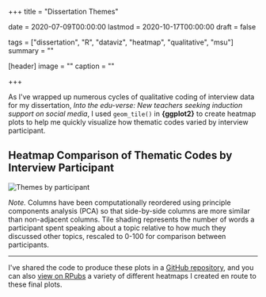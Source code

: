 +++
title = "Dissertation Themes"

date = 2020-07-09T00:00:00
lastmod = 2020-10-17T00:00:00
draft = false

tags = ["dissertation", "R", "dataviz", "heatmap", "qualitative", "msu"]
summary = ""

[header]
image = ""
caption = ""

+++

As I've wrapped up numerous cycles of qualitative coding of interview data for my dissertation, *Into the edu-verse: New teachers seeking induction support on social media*, I used `geom_tile()` in **{ggplot2}** to create heatmap plots to help me quickly visualize how thematic codes varied by interview participant.

## Heatmap Comparison of Thematic Codes by Interview Participant

![Themes by participant](/img/dissertation-themes-wordcount-heatmap-sorted.png)

*Note.* Columns have been computationally reordered using principle components analysis (PCA) so that side-by-side columns are more similar than non-adjacent columns. Tile shading represents the number of words a participant spent speaking about a topic relative to how much they discussed other topics, rescaled to 0-100 for comparison between participants.

---

I've shared the code to produce these plots in a [GitHub repository](https://github.com/bretsw/dissertation-themes), and you can also [view on RPubs](https://rpubs.com/bretsw/dissertation-themes) a variety of different heatmaps I created en route to these final plots.
